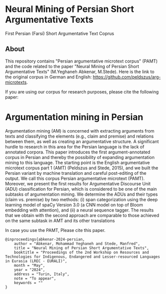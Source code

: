 # Neural Mining of Persian Short Argumentative Texts
First Persian (Farsi) Short Argumentative Text Coprus 
## About
This repository contains "Persian argumentative microtext corpus" (PAMT) and the code related to the paper "Neural Mining of Persian Short Argumentative Texts" (M.Yeghaneh Abkenar, M.Stede). Here is the link to the original corpus in German and English:
https://github.com/peldszus/arg-microtexts.

If you are using our corpus for research purposes, please cite the following paper:


# Argumentation mining in Persian
Argumentation mining (AM) is concerned with extracting arguments from texts and classifying the elements (e.g.,
claim and premise) and relations between them, as well as creating an argumentative structure. A significant
hurdle to research in this area for the Persian language is the lack of annotated corpora. This paper introduces the
first argument-annotated corpus in Persian and thereby the possibility of expanding argumentation mining to this
language. The starting point is the English argumentative microtext corpus part 1 (AMT) (Peldszus and Stede, 2015),
and we built the Persian variant by machine translation and careful post-editing of the output. We call this corpus
Persian argumentative microtext (PAMT). Moreover, we present the first results for Argumentative Discourse Unit
(ADU) classification for Persian, which is considered to be one of the main subtasks of argumentation mining. We
determine the ADUs and their types (claim vs. premise) by two methods: (i) span categorization using the deep
learning model of spaCy Version 3.0 (a CNN model on top of Bloom embedding with attention), and (ii) a neural
sequence tagger. The results that we obtain with the second approach are comparable to those achieved on the
same subtask in AMT and its other translations


In case you use the PAMT, Please cite this paper. 
```
@inproceedings{abkenar-2024-persian,
    author = "Abkenar, Mohammad Yeghaneh and Stede, Manfred",
    title = "Neural Mining of Persian Short Argumentative Texts",
    booktitle = "Proceedings of the 2nd Workshop on Resources and Technologies for Indigenous, Endangered and Lesser-resourced Languages in Eurasia (LREC - EURALI)",
    month = "May",
    year = "2024",
    address = "Turin, Italy",
    note = "To appear",
    keywords = ""
}
```
